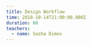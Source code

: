 ```yaml
---
title: Design Workflow
time: 2018-10-14T21:00:00.000Z
duration: 60
teachers:
  - name: Sasha Dimov
---
```

